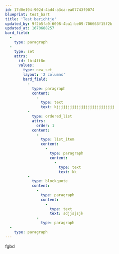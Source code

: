 ```yaml
---
id: 17d0e194-902d-4ad4-a3ca-ea07743f9074
blueprint: test_bart
title: 'Test berichtje'
updated_by: 9f2b5fa0-6098-4ba1-be09-706663f15f2b
updated_at: 1670688257
bard_field:
  -
    type: paragraph
  -
    type: set
    attrs:
      id: lbi4ft8n
      values:
        type: new_set
        layout: '2 columns'
        bard_field:
          -
            type: paragraph
            content:
              -
                type: text
                text: kjjjjjjjjjjjjjjjjjjjjjjjjjj
          -
            type: ordered_list
            attrs:
              order: 1
            content:
              -
                type: list_item
                content:
                  -
                    type: paragraph
                    content:
                      -
                        type: text
                        text: kk
          -
            type: blockquote
            content:
              -
                type: paragraph
                content:
                  -
                    type: text
                    text: sdjjsjsjk
              -
                type: paragraph
  -
    type: paragraph
---
```

fgbd